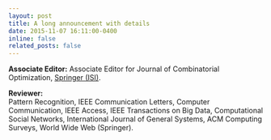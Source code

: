 ```yaml
---
layout: post
title: A long announcement with details
date: 2015-11-07 16:11:00-0400
inline: false
related_posts: false
---
```


**Associate Editor:**
Associate Editor for Journal of Combinatorial Optimization, [Springer (ISI)](https://link.springer.com/journal/10878).

**Reviewer:**  
Pattern Recognition, IEEE Communication Letters, Computer Communication, IEEE Access, IEEE Transactions on Big Data, Computational Social Networks,  International Journal of General Systems, ACM Computing Surveys, World Wide Web (Springer).
